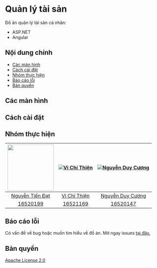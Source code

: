 # Quản lý tài sản
Đồ án quản lý tài sản cá nhân:
- ASP.NET
- Angular

## Nội dung chính
- [Các màn hình](cac-man-hinh)
- [Cách cài đặt](cach-cai-dat)
- [Nhóm thực hiện](nhom-thuc-hien)
- [Báo cáo lỗi](bao-cao-loi)
- [Bản quyền](ban-quyen)
## Các màn hình
## Cách cài đặt
## Nhóm thực hiện
| [<img src="https://github.com/NTD98.png" width="150">](https://github.com/NTD98) | [![Vi Chí Thiện](https://github.com/tvc12.png?size=150)](https://github.com/tvc12) | [![Nguyễn Duy Cương](https://github.com/cuongw.png?size=150)](https://github.com/cuong) |
| :---: | :---: | :---: |
| [Nguyễn Tiến Đạt](https://github.com/NTD98) | [Vi Chí Thiện](https://github.com/tvc12) | [Nguyễn Duy Cương](https://github.com/cuongw) | 
| [16520199](https://github.com/NTD98) | [16521169](https://github.com/tvc12) | [16520147](https://github.com/cuongw) |
## Báo cáo lỗi
Có vấn đề về bug hoặc muốn tìm hiểu về đồ án. Mở ngay issues [tại đây.](https://github.com/NTD98/ASP_ANGULAR/issues/new) 
## Bản quyền
[Apache License 2.0](https://github.com/NTD98/ASP_ANGULAR/blob/master/LICENSE)
